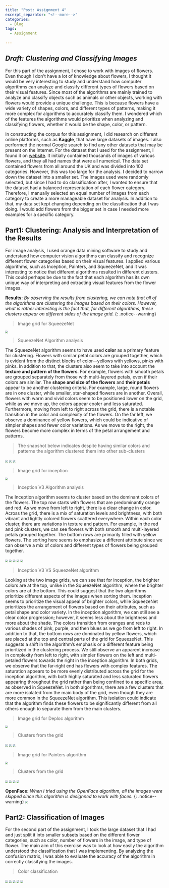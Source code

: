 ```yaml
---
title: "Post: Assignment 4"
excerpt_separator: "<!--more-->"
categories:
  - Blog
tags:
  - Assignment
  
---
```



## *Draft: Clustering and Classifying Images*

For this part of the assignment, I chose to work with images of flowers. Even though I don't have a lot of knowledge about flowers, I thought it would be very interesting to study and understand how computer algorithms can analyze and classify different types of flowers based on their visual features. Since most of the algorithms are mainly trained to analyze and classify objects such as animals or other objects, working with flowers would provide a unique challenge. This is because flowers have a wide variety of shapes, colors, and different types of patterns, making it more complex for algorithms to accurately classify them. I wondered which of the features the algorithms would prioritize when analyzing and classifying flowers, whether it would be the shape, color, or pattern.

In constructing the corpus for this assignment, I did research on different online platforms, such as **Kaggle**, that have large datasets of images. I also performed the normal Google search to find any other datasets that may be present on the internet. For the dataset that I used for the assignment, I found it on [website](https://shorturl.at/qHIS0). It initially contained thousands of images of various flowers, and they all had names that were all numerical. The data set contained flowers from all around the UK and was divided into 102 categories. However, this was too large for the analysis. I decided to narrow down the dataset into a smaller set. The images used were randomly selected, but since I had to do classification after, I wanted to ensure that the dataset had a balanced representation of each flower category. Therefore, I manually selected an equal number of images from each category to create a more manageable dataset for analysis. In addition to that, my data set kept changing depending on the classification that I was doing. I would add flowers from the bigger set in case I needed more examples for a specific category. 

## Part1: Clustering: Analysis and Interpretation of the Results 

For image analysis, I used orange data mining software to study and understand how computer vision algorithms can classify and recognize different flower categories based on their visual features. I applied various algorithms, such as Inception, Painters, and SqueezeNet, and it was interesting to notice that different algorithms resulted in different clusters. This could perhaps be due to the fact that each algorithm has its own unique way of interpreting and extracting visual features from the flower images.

**Results:** *By observing the results from clustering, we can note that all of the algorithms are clustering the images based on their colors. However, what is rather interesting is the fact that, for different algorithms, these clusters appear on different sides of the image grid.*
{: .notice--warning} 

> Image grid for SqueezeNet

<img src="/assets/images/image1.png" style="zoom:50%;" />

> SqueezeNet Algorithm analysis

The SqueezeNet algorithm seems to have used **color** as a primary feature for clustering. Flowers with similar petal colors are grouped together, which is evident from the distinct blocks of color—yellows with yellows, pinks with pinks. In addition to that, the clusters also seem to take into account the **texture and pattern of the flowers**. For example, flowers with smooth petals are grouped separately from those with multi-layered petals, even if their colors are similar. The **shape and size of the flowers** and **their petals** appear to be another clustering criteria. For example, large, round flowers are in one cluster, while smaller, star-shaped flowers are in another. Overall, flowers with warm and vivid colors seem to be positioned lower on the grid, while as we move up, the colors appear cooler and less saturated. Furthermore, moving from left to right across the grid, there is a notable transition in the color and complexity of the flowers. On the far left, we observe a dominance of yellow flowers, which could be indicative of simpler shapes and fewer color variations. As we move to the right, the flowers become more complex in terms of the petal arrangement and patterns.

> The snapshot below indicates despite having similar colors and patterns the algorithm clustered them into other sub-clusters

<img src="/assets/images/Hierachy1.png" style="zoom:50%;" />
<img src="/assets/images/cluster1.png" style="zoom:50%;" />

<img src="/assets/images/cluster2.png" style="zoom:50%;" />

> Image grid for inception 

<img src="/assets/images/image2.png" style="zoom:50%;" />

> Inception V3 Algorithm analysis

The Inception algorithm seems to cluster based on the dominant colors of the flowers. The top row starts with flowers that are predominantly orange and red. As we move from left to right, there is a clear change in color. Across the grid, there is a mix of saturation levels and brightness, with both vibrant and lightly colored flowers scattered everywhere. Within each color cluster, there are variations in texture and pattern. For example, in the red and pink clusters, we can see flowers with both smooth and multi-layered petals grouped together. The bottom rows are primarily filled with yellow flowers. The sorting here seems to emphasize a different attribute since we can observe a mix of colors and different types of flowers being grouped together.

<img src="/assets/images/inception1.png" style="zoom:50%;" />
<img src="/assets/images/inception2.png" style="zoom:50%;" />

<img src="/assets/images/inceptioncluster.png" style="zoom:50%;" />
<img src="/assets/images/inceptioncluster1.png" style="zoom:50%;" />
<img src="/assets/images/inceptioncluster3.png" style="zoom:50%;" />


> Inception V3 VS SqueezeNet algorithm

Looking at the two image grids, we can see that for inception, the brighter colors are at the top, unlike in the SqueezeNet algorithm, where the brighter colors are at the bottom. This could suggest that the two algorithms prioritize different aspects of the images when sorting them. Inception seems to prioritize the visual appeal of brighter colors, while SqueezeNet prioritizes the arrangement of flowers based on their attributes, such as petal shape and color variety. In the inception algorithm, we can still see a clear color progression; however, it seems less about the brightness and more about the shade. The colors transition from oranges and reds to various shades of pink, purple, and then blues as we go from left to right. In addition to that, the bottom rows are dominated by yellow flowers, which are placed at the top and central parts of the grid for SqueezeNet. This suggests a shift in the algorithm’s emphasis or a different feature being prioritized in the clustering process. We still observe an apparent increase in complexity from left to right, with simpler flowers on the left and multi-petaled flowers towards the right in the inception algorithm. In both grids, we observe that the far-right end has flowers with complex features. The saturation appears to be more evenly distributed across the grid for the inception algorithm, with both highly saturated and less saturated flowers appearing throughout the grid rather than being confined to a specific area, as observed in SqueezeNet. In both algorithms, there are a few clusters that are more isolated from the main body of the grid, even though they are more common in the SqueezeNet algorithm.  This isolation could indicate that the algorithm finds these flowers to be significantly different from all others enough to separate them from the main clusters.

> Image grid for Deploc algorithm 

<img src="/assets/images/image3.png" style="zoom:50%;" />

> Clusters from the grid

<img src="/assets/images/deploccluster.png" style="zoom:50%;" />
<img src="/assets/images/deploccluster1.png" style="zoom:50%;" />
<img src="/assets/images/deploccluster2.png" style="zoom:50%;" />


> Image grid for Painters algorithm 

<img src="/assets/images/painters.png" style="zoom:50%;" />

> Clusters from the grid

<img src="/assets/images/paintercluster.png" style="zoom:50%;" />
<img src="/assets/images/paintercluster1.png" style="zoom:50%;" />
<img src="/assets/images/paintercluster2.png" style="zoom:50%;" />
<img src="/assets/images/paintercluster3.png" style="zoom:50%;" />

**OpenFace:** *When I tried using the OpenFace algorithm, all the images were skipped since this algorithm is designned to work with faces.*
{: .notice--warning}
<img src="/assets/images/openFace.png" style="zoom:50%;" />

## Part2: Classification of Images

For the second part of the assignment, I took the large dataset that I had and just split it into smaller subsets based on the different flower categories, such as color, number of flowers in the image, and type of flower. The main aim of this exercise was to look at how easily the algorithm understood the classification that I was implementing. By analyzing the confusion matrix, I was able to evaluate the accuracy of the algorithm in correctly classifying the images.

> Color classification 

<img src="/assets/images/colorCM.png" style="zoom:50%;" />
<img src="/assets/images/pink:pinkpurple.png" style="zoom:50%;" />
<img src="/assets/images/white:pink.png" style="zoom:50%;" />

<img src="/assets/images/colorGrid.png" style="zoom:50%;" />
<img src="/assets/images/colorcluster1.png" style="zoom:50%;" />



